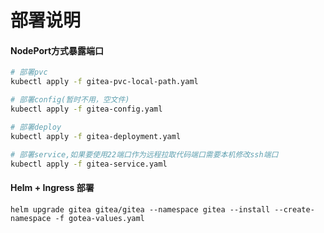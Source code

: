 # 部署说明

#### NodePort方式暴露端口

```bash
# 部署pvc
kubectl apply -f gitea-pvc-local-path.yaml

# 部署config(暂时不用，空文件)
kubectl apply -f gitea-config.yaml

# 部署deploy
kubectl apply -f gitea-deployment.yaml

# 部署service,如果要使用22端口作为远程拉取代码端口需要本机修改ssh端口
kubectl apply -f gitea-service.yaml
```



#### Helm + Ingress 部署

```
helm upgrade gitea gitea/gitea --namespace gitea --install --create-namespace -f gotea-values.yaml
```

